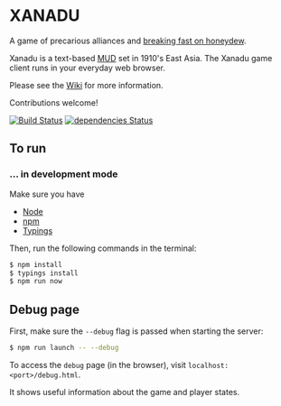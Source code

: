 # XANADU

A game of precarious alliances and [breaking fast on
honeydew](https://en.wikipedia.org/wiki/Xanadu_(Rush_song)).

Xanadu is a text-based [MUD](https://en.wikipedia.org/wiki/MUD) set in 1910's East Asia.
The Xanadu game client runs in your everyday web browser.

Please see the [Wiki](https://github.com/LOZORD/xanadu/wiki) for more information.

Contributions welcome!

[![Build Status](https://travis-ci.org/LOZORD/xanadu.svg?branch=master)](https://travis-ci.org/LOZORD/xanadu) [![dependencies Status](https://david-dm.org/LOZORD/xanadu/status.svg)](https://david-dm.org/LOZORD/xanadu)

## To run

### ... in development mode
Make sure you have
- [Node](https://nodejs.org)
- [npm](https://npmjs.com)
- [Typings](https://github.com/typings/typings)

Then, run the following commands in the terminal:

```bash
$ npm install
$ typings install
$ npm run now
```

## Debug page

First, make sure the `--debug` flag is passed when starting the server:

```bash
$ npm run launch -- --debug
```

To access the `debug` page (in the browser), visit
`localhost:<port>/debug.html`.

It shows useful information about the game and player states.
